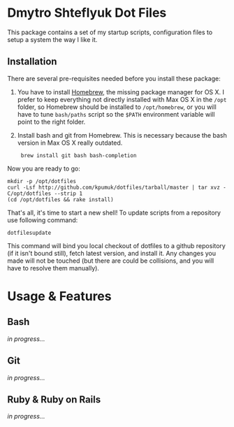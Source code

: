 Dmytro Shteflyuk Dot Files
==========================

This package contains a set of my startup scripts, configuration
files to setup a system the way I like it.

Installation
------------

There are several pre-requisites needed before you install these
package:

1. You have to install [Homebrew](http://github.com/mxcl/homebrew),
   the missing package manager for OS X. I prefer to keep everything
   not directly installed with Max OS X in the `/opt` folder, so
   Homebrew should be installed to `/opt/homebrew`, or you will have
   to tune `bash/paths` script so the `$PATH` environment variable will
   point to the right folder.
2. Install bash and git from Homebrew. This is necessary because
   the bash version in Max OS X really outdated.

        brew install git bash bash-completion

Now you are ready to go:

    mkdir -p /opt/dotfiles
    curl -Lsf http://github.com/kpumuk/dotfiles/tarball/master | tar xvz -C/opt/dotfiles --strip 1
    (cd /opt/dotfiles && rake install)

That's all, it's time to start a new shell! To update scripts from
a repository use following command:

    dotfilesupdate

This command will bind you local checkout of dotfiles to a github
repository (if it isn't bound still), fetch latest version, and install
it. Any changes you made will not be touched (but there are could be
collisions, and you will have to resolve them manually).

Usage & Features
================

Bash
----

_in progress..._

Git
---

_in progress..._

Ruby & Ruby on Rails
--------------------

_in progress..._

